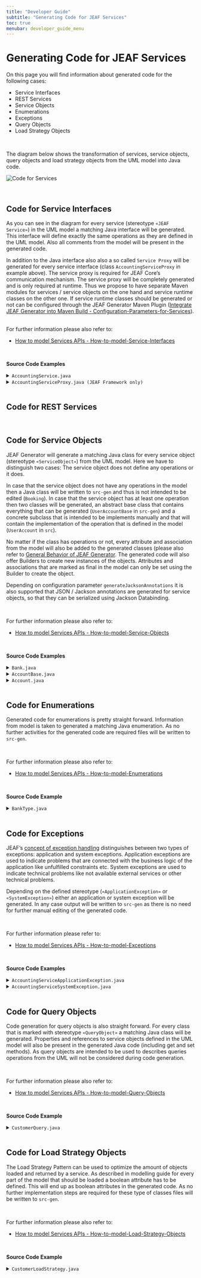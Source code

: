 ```yaml
---
title: "Developer Guide"
subtitle: "Generating Code for JEAF Services"
toc: true
menubar: developer_guide_menu
---
```


# Generating Code for JEAF Services

On this page you will find information about generated code for the following cases:

- Service Interfaces
- REST Services
- Service Objects
- Enumerations
- Exceptions
- Query Objects
- Load Strategy Objects

<br>

The diagram below shows the transformation of services, service objects, query objects and load strategy objects from the UML model into Java code.

![Code for Services](../../images/code_for_jeaf_services.png)

<br>

## Code for Service Interfaces

As you can see in the diagram for every service (stereotype `«JEAF Service»`) in the UML model a matching Java interface will be generated. This interface will define exactly the same operations as they are defined in the UML model. Also all comments from the model will be present in the generated code.

In addition to the Java interface also also a so called `Service Proxy` will be generated for every service interface (class `AccountingServiceProxy` in example above). The service proxy is required for JEAF Core’s communication mechanism. The service proxy will be completely generated and is only required at runtime. Thus we propose to have separate Maven modules for services / service objects on the one hand and service runtime classes on the other one. If service runtime classes should be generated or not can be configured through the JEAF Generator Maven Plugin ([Integrate JEAF Generator into Maven Build - Configuration-Parameters-for-Services](../../developer-guide/maven-plugin-configuration/#configuration-parameters-for-services--rest-resources)).

<br>For further information please also refer to:

- [How to model Services APIs - How-to-model-Service-Interfaces](../../uml-modeling-guide/how-to-model-rest-service-apis)

<br>

**Source Code Examples**

<details>
  <summary><code>AccountingService.java</code></summary>
<script src="https://emgithub.com/embed-v2.js?target=https%3A%2F%2Fgithub.com%2Fanaptecs%2Fjeaf-generator-samples%2Fblob%2Fmaster%2Faccounting-services-api%2Fsrc-gen%2Fmain%2Fjava%2Fcom%2Fanaptecs%2Fjeaf%2Faccounting%2FAccountingService.java&style=base16%2Fatelier-forest-light&type=code&showBorder=on&showFileMeta=on&showFullPath=on&showCopy=on"></script>
</details>
<details>
  <summary><code>AccountingServiceProxy.java (JEAF Framework only)</code></summary>
<script src="https://emgithub.com/embed-v2.js?target=https%3A%2F%2Fgithub.com%2Fanaptecs%2Fjeaf-generator-samples%2Fblob%2Fmaster%2Faccounting-services-api-runtime%2Fsrc-gen%2Fmain%2Fjava%2Fcom%2Fanaptecs%2Fjeaf%2Faccounting%2FAccountingServiceProxy.java&style=base16%2Fatelier-forest-light&type=code&showBorder=on&showFileMeta=on&showFullPath=on&showCopy=on"></script>
</details>
<br>

## Code for REST Services

<br>

## Code for Service Objects

JEAF Generator will generate a matching Java class for every service object (stereotype `«ServiceObject»`) from the UML model. Here we have to distinguish two cases: The service object does not define any operations or it does.

In case that the service object does not have any operations in the model then a Java class will be written to `src-gen` and thus is not intended to be edited (`Booking`). In case that the service object has at least one operation then two classes will be generated, an abstract base class that contains everything that can be generated (`UserAccountBase` in `src-gen`) and a concrete subclass that is intended to be implements manually and that will contain the implementation of the operation that is defined in the model (`UserAccount` in `src`).

No matter if the class has operations or not, every attribute and association from the model will also be added to the generated classes (please also refer to [General Behavior of JEAF Generator](../general-behavior). The generated code will also offer Builders to create new instances of the objects. Attributes and associations that are marked as final in the model can only be set using the Builder to create the object.

Depending on configuration parameter `generateJacksonAnnotations` it is also supported that JSON / Jackson annotations are generated for service objects, so that they can be serialized using Jackson Databinding.

<br>

For further information please also refer to:

- [How to model Services APIs - How-to-model-Service-Objects](../../uml-modeling-guide/how-to-model-rest-service-apis)

<br>

**Source Code Examples**

<details>
  <summary><code>Bank.java</code></summary>
<script src="https://emgithub.com/embed-v2.js?target=https%3A%2F%2Fgithub.com%2Fanaptecs%2Fjeaf-generator-samples%2Fblob%2Fmaster%2Faccounting-service-objects%2Fsrc-gen%2Fmain%2Fjava%2Fcom%2Fanaptecs%2Fjeaf%2Faccounting%2FBank.java&style=base16%2Fatelier-forest-light&type=code&showBorder=on&showFileMeta=on&showFullPath=on&showCopy=on"></script>
</details>
<details>
  <summary><code>AccountBase.java</code></summary>
<script src="https://emgithub.com/embed-v2.js?target=https%3A%2F%2Fgithub.com%2Fanaptecs%2Fjeaf-generator-samples%2Fblob%2Fmaster%2Faccounting-service-objects%2Fsrc-gen%2Fmain%2Fjava%2Fcom%2Fanaptecs%2Fjeaf%2Faccounting%2FAccountBase.java&style=base16%2Fatelier-forest-light&type=code&showBorder=on&showFileMeta=on&showFullPath=on&showCopy=on"></script>
</details>
<details>
  <summary><code>Account.java</code></summary>
<script src="https://emgithub.com/embed-v2.js?target=https%3A%2F%2Fgithub.com%2Fanaptecs%2Fjeaf-generator-samples%2Fblob%2Fmaster%2Faccounting-service-objects%2Fsrc-gen%2Fmain%2Fjava%2Fcom%2Fanaptecs%2Fjeaf%2Faccounting%2FAccount.java&style=base16%2Fatelier-forest-light&type=code&showBorder=on&showFileMeta=on&showFullPath=on&showCopy=on"></script>
</details>

<br>

## Code for Enumerations

Generated code for enumerations is pretty straight forward. Information from model is taken to generated a matching Java enumeration. As no further activities for the generated code are required files will be written to `src-gen`.

<br>

For further information please also refer to:

- [How to model Services APIs - How-to-model-Enumerations](../../uml-modeling-guide/how-to-model-rest-service-apis)

<br>

**Source Code Example**

<details>
  <summary><code>BankType.java</code></summary>
<script src="https://emgithub.com/embed-v2.js?target=https%3A%2F%2Fgithub.com%2Fanaptecs%2Fjeaf-generator-samples%2Fblob%2Fmaster%2Faccounting-service-objects%2Fsrc-gen%2Fmain%2Fjava%2Fcom%2Fanaptecs%2Fjeaf%2Faccounting%2FBankType.java&style=base16%2Fatelier-forest-light&type=code&showBorder=on&showFileMeta=on&showFullPath=on&showCopy=on"></script>
</details>

<br>

## Code for Exceptions

JEAF’s [concept of exception handling](https://anaptecs.atlassian.net/wiki/spaces/JEAF/pages/1542426 "https://anaptecs.atlassian.net/wiki/spaces/JEAF/pages/1542426") distinguishes between two types of exceptions: application and system exceptions. Application exceptions are used to indicate problems that are connected with the business logic of the application like unfulfilled constraints etc. System exceptions are used to indicate technical problems like not available external services or other technical problems.

Depending on the defined stereotype (`«ApplicationException»` or `«SystemException»`) either an application or system exception will be generated. In any case output will be written to `src-gen` as there is no need for further manual editing of the generated code.

<br>

For further information please refer to:

- [How to model Services APIs - How-to-model-Exceptions](../../uml-modeling-guide/how-to-model-rest-service-apis)

<br>

**Source Code Examples**

<details>
  <summary><code>AccountingServiceApplicationException.java</code></summary>
<script src="https://emgithub.com/embed-v2.js?target=https%3A%2F%2Fgithub.com%2Fanaptecs%2Fjeaf-generator-samples%2Fblob%2Fmaster%2Faccounting-service-objects%2Fsrc-gen%2Fmain%2Fjava%2Fcom%2Fanaptecs%2Fjeaf%2Faccounting%2FAccountingServiceApplicationException.java&style=base16%2Fatelier-forest-light&type=code&showBorder=on&showFileMeta=on&showFullPath=on&showCopy=on"></script>
</details>
<details>
  <summary><code>AccountingServiceSystemException.java</code></summary>
<script src="https://emgithub.com/embed-v2.js?target=https%3A%2F%2Fgithub.com%2Fanaptecs%2Fjeaf-generator-samples%2Fblob%2Fmaster%2Faccounting-service-objects%2Fsrc-gen%2Fmain%2Fjava%2Fcom%2Fanaptecs%2Fjeaf%2Faccounting%2FAccountingServiceSystemException.java&style=base16%2Fatelier-forest-light&type=code&showBorder=on&showFileMeta=on&showFullPath=on&showCopy=on"></script>
</details>

<br>

## Code for Query Objects

Code generation for query objects is also straight forward. For every class that is marked with stereotype `«QueryObject»` a matching Java class will be generated. Properties and references to service objects defined in the UML model will also be present in the generated Java code (including get and set methods). As query objects are intended to be used to describes queries operations from the UML will not be considered during code generation.

<br>

For further information please also refer to:

- [How to model Services APIs - How-to-model-Query-Objects](../../uml-modeling-guide/how-to-model-rest-service-apis)

<br>

**Source Code Example**

<details>
  <summary><code>CustomerQuery.java</code></summary>
<script src="https://emgithub.com/embed-v2.js?target=https%3A%2F%2Fgithub.com%2Fanaptecs%2Fjeaf-generator-samples%2Fblob%2Fmaster%2Faccounting-service-objects%2Fsrc-gen%2Fmain%2Fjava%2Fcom%2Fanaptecs%2Fjeaf%2Faccounting%2FCustomerQuery.java&style=base16%2Fatelier-forest-light&type=code&showBorder=on&showFileMeta=on&showFullPath=on&showCopy=on"></script>
</details>

<br>

## Code for Load Strategy Objects

The Load Strategy Pattern can be used to optimize the amount of objects loaded and returned by a service. As described in modelling guide for every part of the model that should be loaded a boolean attribute has to be defined. This will end up as boolean attributes in the generated code. As no further implementation steps are required for these type of classes files will be written to `src-gen`.

<br>

For further information please also refer to:

- [How to model Services APIs - How-to-model-Load-Strategy-Objects](../../uml-modeling-guide/how-to-model-rest-service-apis)

<br>

**Source Code Example**

<details>
  <summary><code>CustomerLoadStrategy.java</code></summary>
<script src="https://emgithub.com/embed-v2.js?target=https%3A%2F%2Fgithub.com%2Fanaptecs%2Fjeaf-generator-samples%2Fblob%2Fmaster%2Faccounting-service-objects%2Fsrc-gen%2Fmain%2Fjava%2Fcom%2Fanaptecs%2Fjeaf%2Faccounting%2FCustomerLoadStrategy.java&style=base16%2Fatelier-forest-light&type=code&showBorder=on&showFileMeta=on&showFullPath=on&showCopy=on"></script>
</details>